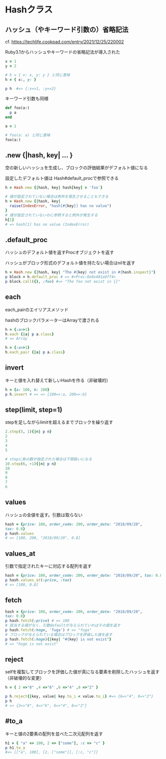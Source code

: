 # Hashクラス

## ハッシュ（やキーワード引数の）省略記法

cf. https://techlife.cookpad.com/entry/2021/12/25/220002

Ruby3.1からハッシュやキーワードの省略記法が導入された

```ruby
x = 1
y = 2

# h = { x: x, y: y } と同じ意味
h = { x:, y: }

p h  #=> {:x=>1, :y=>2}
```

キーワード引数も同様

```ruby
def foo(a:)
  p a
end

a = 1

# foo(a: a) と同じ意味
foo(a:)
```

## .new {|hash, key| ... }

空の新しいハッシュを生成し、ブロックの評価結果がデフォルト値になる

設定したデフォルト値は Hash#default_procで参照できる

```ruby
h = Hash.new {|hash, key| hash[key] = 'foo'}

# 値が設定されていない場合は例外を発生させることもできる
h = Hash.new {|hash, key|
  raise(IndexError, "hash[#{key}] has no value")
}
# 値が設定されていないのに参照すると例外が発生する
h[1]
# => hash[1] has no value (IndexError)
```

## .default_proc

ハッシュのデフォルト値を返すProcオブジェクトを返す

ハッシュがブロック形式のデフォルト値を持たない場合はnilを返す

```ruby
h = Hash.new {|hash, key| "The #{key} not exist in #{hash.inspect}"}
p block = h.default_proc # => #<Proc:0x0x401a9ff4>
p block.call({}, :foo) #=> "The foo not exist in {}"
```

## each
each_pairのエイリアスメソッド

hashのブロックパラメーターはArrayで渡される

```ruby
h = {:a=>1}
h.each {|a| p a.class}
# => Array

h = {:a=>1}
h.each_pair {|a| p a.class}
```

## invert
キーと値を入れ替えて新しいHashを作る（非破壊的）

```ruby
h = {a: 100, b: 200}
p h.invert # => => {100=>:a, 200=>:b}
```

## step(limit, step=1)

stepを足しながらlimitを超えるまでブロックを繰り返す

```ruby
2.step(5, 1){|n| p n}
2
3
4
5

# stepに負の数が指定された場合は下限扱いになる
10.step(6, -1){|n| p n}
10
9
8
7
6
```

## values
ハッシュの全値を返す。引数は取らない

```ruby
hash = {price: 100, order_code: 200, order_date: "2018/09/20", 
tax: 0.8}
p hash.values
# => [100, 200, "2018/09/20", 0.8]
```

## values_at

引数で指定されたキーに対応する配列を返す

```ruby
hash = {price: 100, order_code: 200, order_date: "2018/09/20", tax: 0.8}
p hash.values_at(:price, :tax) 
# => [100, 0.8]
```

## fetch

```ruby
hash = {price: 100, order_code: 200, order_date: "2018/09/20", 
tax: 0.8}
p hash.fetch(:price) # => 100
# 該当する値がなく、引数defaultが与えられていればその値を返す
p hash.fetch(:hoge, 'fuga') # => "fuga"
# ブロックが与えられている場合はブロックを評価した値を返す
p hash.fetch(:hoge){|key| "#{key} is not exist"}
# => "hoge is not exist"
```

## reject

selfを複製してブロックを評価した値が真になる要素を削除したハッシュを返す（非破壊的な変更）

```ruby
h = { 2 =>"8" ,4 =>"6" ,6 =>"4" ,8 =>"2" }

p h.reject{|key, value| key.to_i < value.to_i} #=> {6=>"4", 8=>"2"}
p h
# => {2=>"8", 4=>"6", 6=>"4", 8=>"2"}
```

## #to_a

キーと値の2要素の配列を並べた二次元配列を返す

```ruby
h1 = { "a" => 100, 2 => ["some"], :c => "c" }
p h1.to_a
#=> [["a", 100], [2, ["some"]], [:c, "c"]]
```
